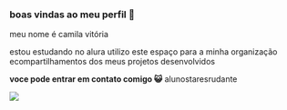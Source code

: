 ### boas vindas ao meu perfil 👋

meu nome é camila vitória

estou estudando no alura
utilizo este espaço para a minha organização ecompartilhamentos dos meus projetos desenvolvidos

**voce pode entrar em contato comigo 😺**
alunostaresrudante

![](![https://i.pinimg.com/originals/62/8c/01/628c01e4b8321396e45d812a871ffd26.jpg]()
)


<!--
**iamnotgithubb/iamnotgithubb** is a ✨ _special_ ✨ repository because its `README.md` (this file) appears on your GitHub profile.

Here are some ideas to get you started:

- 🔭 I’m currently working on ...
- 🌱 I’m currently learning ...
- 👯 I’m looking to collaborate on ...
- 🤔 I’m looking for help with ...
- 💬 Ask me about ...
- 📫 How to reach me: ...
- 😄 Pronouns: ...
- ⚡ Fun fact: ...
-->
